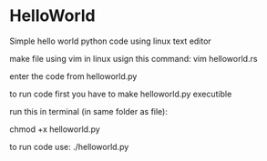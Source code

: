 # HelloWorld

Simple hello world python code using linux text editor

make file using vim in linux usign this command:
vim helloworld.rs

enter the code from helloworld.py

to run code first you have to make helloworld.py executible

run this in terminal (in same folder as file):

chmod +x helloworld.py

to run code use:
./helloworld.py




